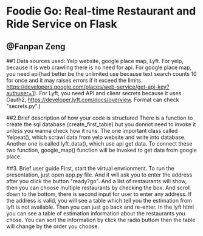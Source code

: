 # Foodie Go: Real-time Restaurant and Ride Service on Flask 
## @Fanpan Zeng


##1.Data sources used:
Yelp website, google place map, Lyft. For yelp, because it is web crawling there is no need for api. For google place map, you need api(had better be the unlimited use because text search counts 10 for once and it may raises errors if it exceed the limits. https://developers.google.com/places/web-service/get-api-key?authuser=1). For Lyft, you need API and clienr secrets because it uses Oauth2, https://developer.lyft.com/docs/overview. Format can check "secrets.py".)


##2.Brief description of how your code is structured
There is a function to create the sql database (create_first_table) but you donnot need to invoke it unless you wanna check how it runs. The one important class called Yelpeat(), which scrawl data from yelp website and write into database. Another one is called lyft_data(), which use api get data. To connect these two function, google_map() function will be invoked to get data from google place.

##3. Brief user guide
First, start the virtual envrionment.
To run the presentation, just open app.py file. And it will ask you to enter the address after you click the button "ready?go". And a list of restaurants will show, then you can choose multiple restaurants by checking the box. And scroll down to the bottom, there is second input for user to enter any address.
If the address is valid, you will see a table which tell you the estimation from lyft is not available.  Then you can just go back and re-enter.
In the lyft html you can see a table of estimation information about the restaurants you chose. You can sort the information by click the radio buttom then the table will change by the order you choose.
